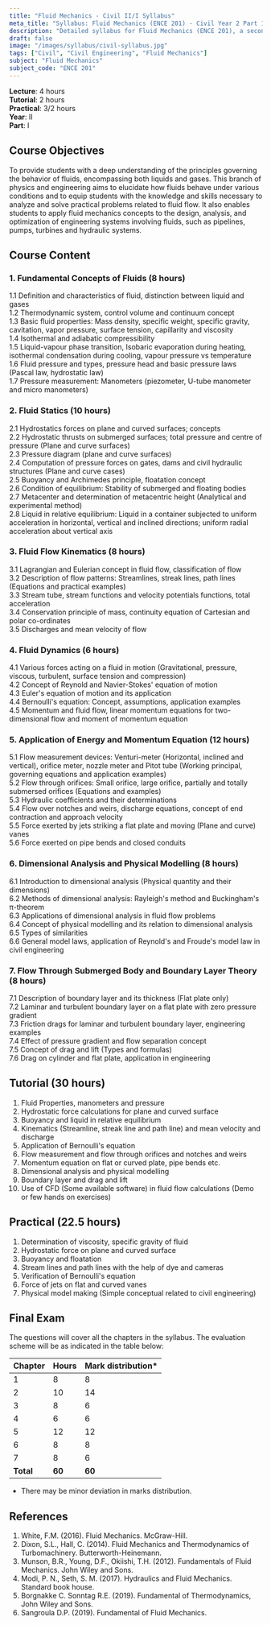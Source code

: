 ```yaml
---
title: "Fluid Mechanics - Civil II/I Syllabus"
meta_title: "Syllabus: Fluid Mechanics (ENCE 201) - Civil Year 2 Part 1 | IOE Notes"
description: "Detailed syllabus for Fluid Mechanics (ENCE 201), a second year, first part subject in the IOE Civil Engineering program."
draft: false
image: "/images/syllabus/civil-syllabus.jpg"
tags: ["Civil", "Civil Engineering", "Fluid Mechanics"]
subject: "Fluid Mechanics"
subject_code: "ENCE 201"
---
```


**Lecture**: 4 hours  
**Tutorial**: 2 hours  
**Practical**: 3/2 hours  
**Year**: II  
**Part**: I

## Course Objectives

To provide students with a deep understanding of the principles governing the behavior of fluids, encompassing both liquids and gases. This branch of physics and engineering aims to elucidate how fluids behave under various conditions and to equip students with the knowledge and skills necessary to analyze and solve practical problems related to fluid flow. It also enables students to apply fluid mechanics concepts to the design, analysis, and optimization of engineering systems involving fluids, such as pipelines, pumps, turbines and hydraulic systems.

## Course Content

### 1. Fundamental Concepts of Fluids (8 hours)
1.1 Definition and characteristics of fluid, distinction between liquid and gases  
1.2 Thermodynamic system, control volume and continuum concept  
1.3 Basic fluid properties: Mass density, specific weight, specific gravity, cavitation, vapor pressure, surface tension, capillarity and viscosity  
1.4 Isothermal and adiabatic compressibility  
1.5 Liquid-vapour phase transition, Isobaric evaporation during heating, isothermal condensation during cooling, vapour pressure vs temperature  
1.6 Fluid pressure and types, pressure head and basic pressure laws (Pascal law, hydrostatic law)  
1.7 Pressure measurement: Manometers (piezometer, U-tube manometer and micro manometers)

### 2. Fluid Statics (10 hours)
2.1 Hydrostatics forces on plane and curved surfaces; concepts  
2.2 Hydrostatic thrusts on submerged surfaces; total pressure and centre of pressure (Plane and curve surfaces)  
2.3 Pressure diagram (plane and curve surfaces)  
2.4 Computation of pressure forces on gates, dams and civil hydraulic structures (Plane and curve cases)  
2.5 Buoyancy and Archimedes principle, floatation concept  
2.6 Condition of equilibrium: Stability of submerged and floating bodies  
2.7 Metacenter and determination of metacentric height (Analytical and experimental method)  
2.8 Liquid in relative equilibrium: Liquid in a container subjected to uniform acceleration in horizontal, vertical and inclined directions; uniform radial acceleration about vertical axis

### 3. Fluid Flow Kinematics (8 hours)
3.1 Lagrangian and Eulerian concept in fluid flow, classification of flow  
3.2 Description of flow patterns: Streamlines, streak lines, path lines (Equations and practical examples)  
3.3 Stream tube, stream functions and velocity potentials functions, total acceleration  
3.4 Conservation principle of mass, continuity equation of Cartesian and polar co-ordinates  
3.5 Discharges and mean velocity of flow

### 4. Fluid Dynamics (6 hours)
4.1 Various forces acting on a fluid in motion (Gravitational, pressure, viscous, turbulent, surface tension and compression)  
4.2 Concept of Reynold and Navier-Stokes' equation of motion  
4.3 Euler's equation of motion and its application  
4.4 Bernoulli's equation: Concept, assumptions, application examples  
4.5 Momentum and fluid flow, linear momentum equations for two-dimensional flow and moment of momentum equation

### 5. Application of Energy and Momentum Equation (12 hours)
5.1 Flow measurement devices: Venturi-meter (Horizontal, inclined and vertical), orifice meter, nozzle meter and Pitot tube (Working principal, governing equations and application examples)  
5.2 Flow through orifices: Small orifice, large orifice, partially and totally submersed orifices (Equations and examples)  
5.3 Hydraulic coefficients and their determinations  
5.4 Flow over notches and weirs, discharge equations, concept of end contraction and approach velocity  
5.5 Force exerted by jets striking a flat plate and moving (Plane and curve) vanes  
5.6 Force exerted on pipe bends and closed conduits

### 6. Dimensional Analysis and Physical Modelling (8 hours)
6.1 Introduction to dimensional analysis (Physical quantity and their dimensions)  
6.2 Methods of dimensional analysis: Rayleigh's method and Buckingham's π-theorem  
6.3 Applications of dimensional analysis in fluid flow problems  
6.4 Concept of physical modelling and its relation to dimensional analysis  
6.5 Types of similarities  
6.6 General model laws, application of Reynold's and Froude's model law in civil engineering

### 7. Flow Through Submerged Body and Boundary Layer Theory (8 hours)
7.1 Description of boundary layer and its thickness (Flat plate only)  
7.2 Laminar and turbulent boundary layer on a flat plate with zero pressure gradient  
7.3 Friction drags for laminar and turbulent boundary layer, engineering examples  
7.4 Effect of pressure gradient and flow separation concept  
7.5 Concept of drag and lift (Types and formulas)  
7.6 Drag on cylinder and flat plate, application in engineering

## Tutorial (30 hours)
1. Fluid Properties, manometers and pressure  
2. Hydrostatic force calculations for plane and curved surface  
3. Buoyancy and liquid in relative equilibrium  
4. Kinematics (Streamline, streak line and path line) and mean velocity and discharge  
5. Application of Bernoulli's equation  
6. Flow measurement and flow through orifices and notches and weirs  
7. Momentum equation on flat or curved plate, pipe bends etc.  
8. Dimensional analysis and physical modelling  
9. Boundary layer and drag and lift  
10. Use of CFD (Some available software) in fluid flow calculations (Demo or few hands on exercises)

## Practical (22.5 hours)
1. Determination of viscosity, specific gravity of fluid  
2. Hydrostatic force on plane and curved surface  
3. Buoyancy and floatation  
4. Stream lines and path lines with the help of dye and cameras  
5. Verification of Bernoulli's equation  
6. Force of jets on flat and curved vanes  
7. Physical model making (Simple conceptual related to civil engineering)

## Final Exam
The questions will cover all the chapters in the syllabus. The evaluation scheme will be as indicated in the table below:

| Chapter | Hours | Mark distribution* |
|---------|-------|-------------------|
| 1 | 8 | 8 |
| 2 | 10 | 14 |
| 3 | 8 | 6 |
| 4 | 6 | 6 |
| 5 | 12 | 12 |
| 6 | 8 | 8 |
| 7 | 8 | 6 |
| **Total** | **60** | **60** |

* There may be minor deviation in marks distribution.

## References
1. White, F.M. (2016). Fluid Mechanics. McGraw-Hill.
2. Dixon, S.L., Hall, C. (2014). Fluid Mechanics and Thermodynamics of Turbomachinery. Butterworth-Heinemann.
3. Munson, B.R., Young, D.F., Okiishi, T.H. (2012). Fundamentals of Fluid Mechanics. John Wiley and Sons.
4. Modi, P. N., Seth, S. M. (2017). Hydraulics and Fluid Mechanics. Standard book house.
5. Borgnakke C. Sonntag R.E. (2019). Fundamental of Thermodynamics, John Wiley and Sons.
6. Sangroula D.P. (2019). Fundamental of Fluid Mechanics.